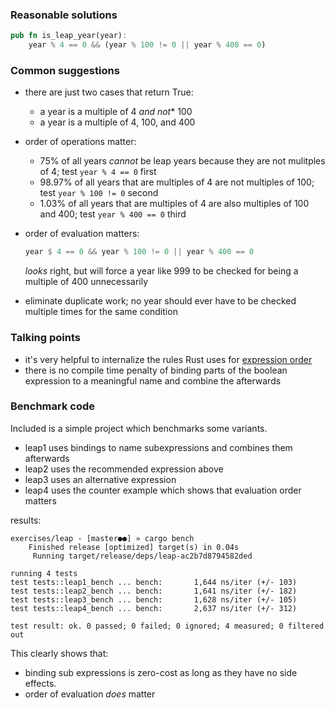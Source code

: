 ### Reasonable solutions

```rust
pub fn is_leap_year(year):
    year % 4 == 0 && (year % 100 != 0 || year % 400 == 0)
```

### Common suggestions
- there are just two cases that return True:
  - a year is a multiple of 4 *and not** 100
  - a year is a multiple of 4, 100, and 400
- order of operations matter:
  - 75% of all years *cannot* be leap years because they are not mulitples of 4;
    test `year % 4 == 0` first
  - 98.97% of all years that are multiples of 4 are not multiples of 100; test
    `year % 100 != 0` second
  - 1.03% of all years that are multiples of 4 are also multiples of 100 and
    400; test `year % 400 == 0` third
- order of evaluation matters:

  ```rust
  year $ 4 == 0 && year % 100 != 0 || year % 400 == 0
  ```

  _looks_ right, but will force a year like 999 to be checked for being a
  multiple of 400 unnecessarily
- eliminate duplicate work; no year should ever have to be checked multiple
  times for the same condition

### Talking points
- it's very helpful to internalize the rules Rust uses for [expression
  order](https://doc.rust-lang.org/reference/expressions.html#expression-precedence)
- there is no compile time penalty of binding parts of the boolean expression to
  a meaningful name and combine the afterwards

### Benchmark code

Included is a simple project which benchmarks some variants.

- leap1 uses bindings to name subexpressions and combines them afterwards
- leap2 uses the recommended expression above
- leap3 uses an alternative expression
- leap4 uses the counter example which shows that evaluation order matters

results:

```shell
exercises/leap - [master●●] » cargo bench
    Finished release [optimized] target(s) in 0.04s
     Running target/release/deps/leap-ac2b7d8794582ded

running 4 tests
test tests::leap1_bench ... bench:       1,644 ns/iter (+/- 103)
test tests::leap2_bench ... bench:       1,641 ns/iter (+/- 182)
test tests::leap3_bench ... bench:       1,628 ns/iter (+/- 105)
test tests::leap4_bench ... bench:       2,637 ns/iter (+/- 312)

test result: ok. 0 passed; 0 failed; 0 ignored; 4 measured; 0 filtered out
```

This clearly shows that:
- binding sub expressions is zero-cost as long as they have no side effects.
- order of evaluation *does* matter
